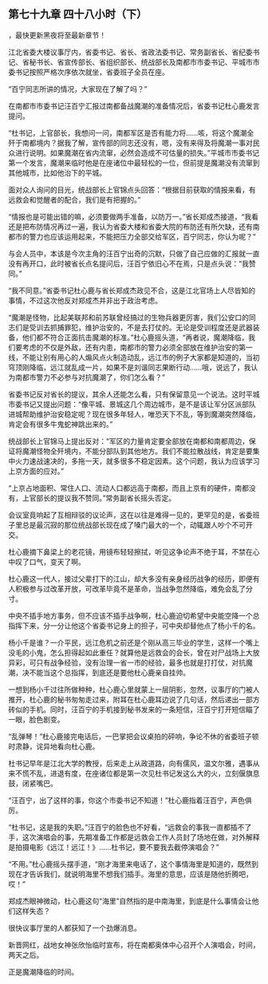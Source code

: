 ## 第七十九章 四十八小时（下）
，最快更新黑夜将至最新章节！

江北省委大楼议事厅内，省委书记、省长、省政法委书记、常务副省长、省纪委书记、省秘书长、省宣传部长、省组织部长、统战部长及南都市市委书记、平城市市委书记按照严格次序依次就坐，省委班子全员在座。

“百宁同志所讲的情况，大家现在了解了吗？”

在南都市市委书记汪百宁汇报过南都备战魔潮的准备情况后，省委书记杜心鹿发言提问。

“杜书记，上官部长，我想问一问，南都军区是否有能力将……咳，将这个魔潮全歼于南都境内？据我了解，宣传部的同志还没有，嗯，没有来得及将魔潮一事对民众进行说明。如果魔潮在省内流窜，必然会造成不可估量的损失。”平城市市委书记第一个发言，魔潮来临时他是在座诸位中最轻松的一位，但前提是魔潮没有流窜到其他城市，比如他治下的平城。

面对众人询问的目光，统战部长上官锦点头回答：“根据目前获取的情报来看，有远救会和觉醒者的配合，我们是有把握的。”

“情报也是可能出错的嘛，必须要做两手准备，以防万一。”省长郑成杰接道，“我看还是把布防情况再过一遍，我认为省委大楼和省委大院的布防还有所欠缺，还有南都市的警力也应该运用起来，不能把压力全部交给军区，百宁同志，你认为呢？”

与会人员中，本该是今次主角的汪百宁出奇的沉默，只做了自己应做的汇报就一直没有再开口，此时被省长点名提问后，汪百宁依旧心不在焉，只是点头说：“我赞同。”

“我不同意。”省委书记杜心鹿与省长郑成杰政见不合，这是江北官场上人尽皆知的事情，不过这次他反对郑成杰并非出于政治考虑。

“魔潮是怪物，比起美联邦和前苏联曾经搞过的生物兵器更厉害，我们公安口的同志们是受训去抓捕罪犯，维护治安的，不是去打仗的。无论是受训程度还是武器装备，他们都不符合正面抗击魔潮的标准。”杜心鹿摇头道，“再者说，魔潮降临，我们要考虑的不仅是外敌，还有内患，南都市的警力必须全部放在维护治安的第一线，不能让别有用心的人煽风点火制造动乱，远江市的例子大家都是知道的，当初穹顶刚降临，远江就乱成一片，如果不是刘谐同志果断行动……哦，说远了，我认为南都市警力不必参与对抗魔潮了，你们怎么看？”

省委书记反对省长的提议，其余人还能怎么看，只有保留意见一个说法。这时平城市委书记又提出问题：“像平城、景城这几个周边城市，是不是该让军分区派部队进城帮助维护治安稳定呢？现在很多年轻人，唯恐天下不乱，等到魔潮突然降临，肯定会有很多牛鬼蛇神跳出来的。”

统战部长上官锦马上提出反对：“军区的力量肯定要全部放在南都和南都周边，保证将魔潮怪物全歼境内，不能分部队到其他地方。我们不能拉散战线，肯定是要集中火力速战速决的，多拖一天，就多很多不稳定因素。这个问题，我认为应该学习上京方面的应对。”

“上京占地面积、常住人口、流动人口都远高于南都，而且上京有的硬件，南都没有，上官部长的提议我不赞同。”常务副省长摇头否定。

会议室竟响起了互相辩驳的议论声，这在以往是难得一见的，更罕见的是，省委班子里总是最沉寂的那位统战部长现在成了嗓门最大的一个，动辄跟人吵个不可开交。

杜心鹿摘下鼻梁上的老花镜，用镜布轻轻擦拭，听见这争论声不绝于耳，不禁在心中叹了口气，变天了啊。

杜心鹿这一代人，接过父辈打下的江山，却大多没有亲身经历战争的经历，即便有人积极参与过改革开放，可改革毕竟不是革命，当战争忽然降临，难免会乱了分寸。

中央不插手地方事务，但不应该不插手战争啊，杜心鹿迫切希望中央能空降一个总指挥下来，分一分让他这个省委书记身上的担子，可中央却替他点了杨小千的名。

杨小千是谁？一介平民，远江危机之前还是个刚从高三毕业的学生，这样一个嘴上没毛的小鬼，怎么担得起如此重任？就算他是远救会的会长，曾在对尸战场上大放异彩，可只有战争经验，没有治理一省一市的经验，最多也就是打打仗，对抗魔潮，决不能当这个总指挥，到底还是要他杜心鹿亲自挂帅。

一想到杨小千过往所做种种，杜心鹿心里就蒙上一层阴影，忽然，议事厅的门被人推开，杜心鹿的秘书匆匆走过来，附耳在杜心鹿耳边说了几句话，然后递出一部方砖似的手机。同时，汪百宁的手机接到秘书发来的一条短信，汪百宁打开短信瞄了一眼，脸色剧变。

“乱弹琴！”杜心鹿接完电话后，一巴掌把会议桌拍的砰响，争论不休的省委班子顿时肃静，诧异地看向杜心鹿。

杜书记早年是江北大学的教授，后来走上从政道路，向有儒风，温文尔雅，遇事从来不慌不乱，进退有度，在座诸位都是第一次见杜书记发这么大的火，立刻偃旗息鼓，闭紧嘴巴。

“汪百宁，出了这样的事，你这个市委书记不知道！”杜心鹿指着汪百宁，声色俱厉。

“杜书记，这是我的失职。”汪百宁的脸色也不好看，“远救会的事我一直都插不了手，这次演唱会的事，先期准备工作都是远救会工作人员封了场地在做，对外解释是拍摄电影《远江！远江！》……杜书记，要不要我去截停演唱会？”

“不用。”杜心鹿摇头摆手道，“刚才海里来电话了，这个事情海里是知道的，既然到现在才告诉我们，就说明海里不想我们插手。海里的意思，应该是随他折腾吧，哎！”

郑成杰眼神微动，杜心鹿这句“海里”自然指的是中南海里，到底是什么事情会让他们这样失态？

很快议事厅里的人都获知了一个劲爆消息。

新晋网红，战地女神张欣怡临时宣布，将在南都奥体中心召开个人演唱会，时间，两天之后。

正是魔潮降临的时间。

